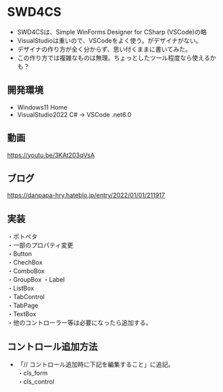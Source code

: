 # SWD4CS
 * SWD4CSは、Simple WinForms Designer for CSharp (VSCode)の略  
 * VisualStudioは重いので、VSCodeをよく使う。がデザイナがない。  
 * デザイナの作り方が全く分からず、思い付くままに書いてみた。  
 * この作り方では複雑なものは無理。ちょっとしたツール程度なら使えるかも？
  
## 開発環境
 * Windows11 Home  
 * VisualStudio2022 C# → VSCode .net6.0
 
## 動画
 https://youtu.be/3KAt203qVsA
 
## ブログ
 https://danpapa-hry.hateblo.jp/entry/2022/01/01/211917
 
## 実装
 ・ポトペタ  
 ・一部のプロパティ変更  
 ・Button  
 ・ChechBox  
 ・ComboBox  
 ・GroupBox 
 ・Label  
 ・ListBox  
 ・TabControl  
 ・TabPage  
 ・TextBox  
 ・他のコントローラー等は必要になったら追加する。

## コントロール追加方法 
 * 「// コントロール追加時に下記を編集すること」に追記。  
・cls_form  
・cls_control
